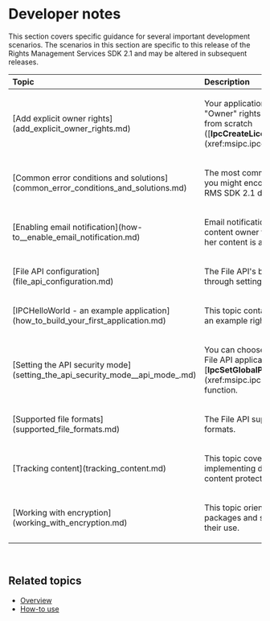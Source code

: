 Developer notes
=======================================================

This section covers specific guidance for several important development scenarios. The scenarios in this section are specific to this release of the Rights Management Services SDK 2.1 and may be altered in subsequent releases.

<table>
<colgroup>
<col width="50%" />
<col width="50%" />
</colgroup>
<thead>
<tr class="header">
<th align="left">Topic</th>
<th align="left">Description</th>
</tr>
</thead>
<tbody>
<tr class="odd">
<td align="left"><p>[Add explicit owner rights](add_explicit_owner_rights.md)</p></td>
<td align="left"><p>Your application should explicitly add &quot;Owner&quot; rights when creating a license from scratch ([<strong>IpcCreateLicenseFromScratch</strong>](xref:msipc.ipccreatelicensefromscratch)).</p></td>
</tr>
<tr class="even">
<td align="left"><p>[Common error conditions and solutions](common_error_conditions_and_solutions.md)</p></td>
<td align="left"><p>The most common error messages that you might encounter when using the RMS SDK 2.1 developer tools.</p></td>
</tr>
<tr class="odd">
<td align="left"><p>[Enabling email notification](how-to__enable_email_notification.md)</p></td>
<td align="left"><p>Email notification allows for a protected content owner to be notified when his or her content is accessed.</p></td>
</tr>
<tr class="even">
<td align="left"><p>[File API configuration](file_api_configuration.md)</p></td>
<td align="left"><p>The File API's behavior can be configured through settings in the registry.</p></td>
</tr>
<tr class="odd">
<td align="left"><p>[IPCHelloWorld - an example application](how_to_build_your_first_application.md)</p></td>
<td align="left"><p>This topic contains instructions to create an example rights-enabled application.</p></td>
</tr>
<tr class="even">
<td align="left"><p>[Setting the API security mode](setting_the_api_security_mode__api_mode_.md)</p></td>
<td align="left"><p>You can choose which security mode your File API application runs in by using the [<strong>IpcSetGlobalProperty</strong>](xref:msipc.ipcsetglobalproperty) function.</p></td>
</tr>
<tr class="odd">
<td align="left"><p>[Supported file formats](supported_file_formats.md)</p></td>
<td align="left"><p>The File API supports native and Pfile formats.</p></td>
</tr>
<tr class="even">
<td align="left"><p>[Tracking content](tracking_content.md)</p></td>
<td align="left"><p>This topic covers basic guidance for implementing document tracking of content protected with RMS SDK 2.1.</p></td>
</tr>
<tr class="odd">
<td align="left"><p>[Working with encryption](working_with_encryption.md)</p></td>
<td align="left"><p>This topic orients you to our encryption packages and shows some code snips for their use.</p></td>
</tr>
</tbody>
</table>

 

<span id="related_topics"></span>Related topics
-----------------------------------------------

* [Overview](ad_rms_overview.md)
* [How-to use](how_to_use_msipc.md)
 

 




